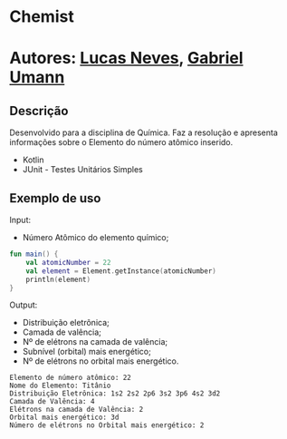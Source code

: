 # Chemist
# Autores: [Lucas Neves](https://github.com/lucasnvs), [Gabriel Umann](https://github.com/gabrielumann)
## Descrição
Desenvolvido para a disciplina de Química. Faz a resolução e apresenta informações sobre o Elemento do número atômico inserido.

- Kotlin
- JUnit - Testes Unitários Simples

## Exemplo de uso

Input:
- Número Atômico do elemento químico;

```kotlin
fun main() {
    val atomicNumber = 22
    val element = Element.getInstance(atomicNumber)
    println(element)
}
```
Output:
- Distribuição eletrônica;
- Camada de valência;
- Nº de elétrons na camada de valência;
- Subnível (orbital) mais energético;
- Nº de elétrons no orbital mais energético.

```
Elemento de número atômico: 22
Nome do Elemento: Titânio
Distribuição Eletrônica: 1s2 2s2 2p6 3s2 3p6 4s2 3d2
Camada de Valência: 4
Elétrons na camada de Valência: 2
Orbital mais energético: 3d
Número de elétrons no Orbital mais energético: 2
```
